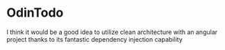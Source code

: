 # OdinTodo

I think it would be a good idea to utilize clean architecture with
an angular project thanks to its fantastic dependency injection capability
